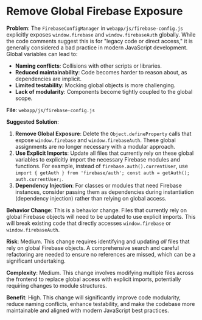 # Remove Global Firebase Exposure

**Problem**: The `FirebaseConfigManager` in `webapp/js/firebase-config.js` explicitly exposes `window.firebase` and `window.firebaseAuth` globally. While the code comments suggest this is for "legacy code or direct access," it is generally considered a bad practice in modern JavaScript development. Global variables can lead to:
- **Naming conflicts**: Collisions with other scripts or libraries.
- **Reduced maintainability**: Code becomes harder to reason about, as dependencies are implicit.
- **Limited testability**: Mocking global objects is more challenging.
- **Lack of modularity**: Components become tightly coupled to the global scope.

**File**: `webapp/js/firebase-config.js`

**Suggested Solution**:
1. **Remove Global Exposure**: Delete the `Object.defineProperty` calls that expose `window.firebase` and `window.firebaseAuth`. These global assignments are no longer necessary with a modular approach.
2. **Use Explicit Imports**: Update all files that currently rely on these global variables to explicitly import the necessary Firebase modules and functions. For example, instead of `firebase.auth().currentUser`, use `import { getAuth } from 'firebase/auth'; const auth = getAuth(); auth.currentUser;`.
3. **Dependency Injection**: For classes or modules that need Firebase instances, consider passing them as dependencies during instantiation (dependency injection) rather than relying on global access.

**Behavior Change**: This is a behavior change. Files that currently rely on global Firebase objects will need to be updated to use explicit imports. This will break existing code that directly accesses `window.firebase` or `window.firebaseAuth`.

**Risk**: Medium. This change requires identifying and updating *all* files that rely on global Firebase objects. A comprehensive search and careful refactoring are needed to ensure no references are missed, which can be a significant undertaking.

**Complexity**: Medium. This change involves modifying multiple files across the frontend to replace global access with explicit imports, potentially requiring changes to module structures.

**Benefit**: High. This change will significantly improve code modularity, reduce naming conflicts, enhance testability, and make the codebase more maintainable and aligned with modern JavaScript best practices.